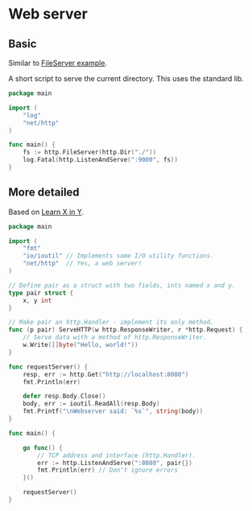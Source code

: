 # Web server


## Basic

Similar to [FileServer example](https://golang.org/pkg/net/http/#example_FileServer).

A short script to serve the current directory. This uses the standard lib.

```go
package main

import (
	"log"
	"net/http"
)

func main() {
	fs := http.FileServer(http.Dir("./"))
	log.Fatal(http.ListenAndServe(":9000", fs))
}
```


## More detailed

Based on [Learn X in Y](https://learnxinyminutes.com/docs/go/).

```go
package main

import (
	"fmt"
	"io/ioutil" // Implements some I/O utility functions.
	"net/http"  // Yes, a web server!
)

// Define pair as a struct with two fields, ints named x and y.
type pair struct {
	x, y int
}

// Make pair an http.Handler - implement its only method.
func (p pair) ServeHTTP(w http.ResponseWriter, r *http.Request) {
	// Serve data with a method of http.ResponseWriter.
	w.Write([]byte("Hello, world!"))
}

func requestServer() {
	resp, err := http.Get("http://localhost:8080")
	fmt.Println(err)

	defer resp.Body.Close()
	body, err := ioutil.ReadAll(resp.Body)
	fmt.Printf("\nWebserver said: `%s`", string(body))
}

func main() {

	go func() {
		// TCP address and interface (http.Handler).
		err := http.ListenAndServe(":8080", pair{})
		fmt.Println(err) // Don't ignore errors
	}()

	requestServer()
}
```
